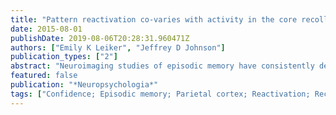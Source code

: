 ```yaml
---
title: "Pattern reactivation co-varies with activity in the core recollection network during source memory"
date: 2015-08-01
publishDate: 2019-08-06T20:28:31.960471Z
authors: ["Emily K Leiker", "Jeffrey D Johnson"]
publication_types: ["2"]
abstract: "Neuroimaging studies of episodic memory have consistently demonstrated that memory retrieval involves reactivating patterns of neural activity that were present during encoding, and these effects are thought to reflect the qualitative retrieval (recollection) of information that is specific to the content of an episode. By contrast, recollection is also accompanied by other neural correlates that generalize across episodic content and are consequently referred to as the ``core recollection network''. The neural mechanism by which these specific and core effects interact to give rise to episodic memory retrieval is largely unknown. The current study addressed this issue by testing for correlations (connectivity) between pattern reactivation and activity in the core recollection network. Subjects encoded a series of words with different tasks and then completed a two-step source memory test, whereby they identified the task (source) previously associated with the word and the confidence of that judgment. Multivariate pattern analysis (MVPA) was used in combination with fMRI to first identify encoding-related neural patterns and then test for their reactivation during retrieval. Consistent with prior findings, the magnitude of reactivation increased with source-memory confidence. Moreover, individual-trial measures of reactivation exhibited positive correlations with activity in multiple regions of the core recollection network. Importantly, evidence of functional connectivity between pattern reactivation and a region of left posterior parietal cortex supports the role of this region in tracking the retrieval of episodic information in service of making subjective memory decisions."
featured: false
publication: "*Neuropsychologia*"
tags: ["Confidence; Episodic memory; Parietal cortex; Reactivation; Recognition; Reinstatement; fMRI"]
---
```


